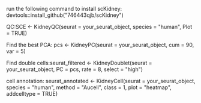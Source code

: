 run the following command to install scKidney:
devtools::install_github("746443qjb/scKidney")

QC:SCE <- KidneyQC(seurat = your_seurat_object, species = "human", Plot = TRUE)

Find the best PCA: pcs <- KidneyPC(seurat = your_seurat_object, cum = 90, var = 5)

Find double cells:seurat_filtered <- KidneyDoublet(seurat = your_seurat_object, PC = pcs, rate = 8, select = "high")

cell annotation: seurat_annotated <- KidneyCell(seurat = your_seurat_object, species = "human", method = "Aucell", class = 1, plot = "heatmap", addcelltype = TRUE)

